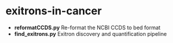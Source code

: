 # exitrons-in-cancer
* __reformatCCDS.py__ Re-format the NCBI CCDS to bed format
* __find_exitrons.py__ Exitron discovery and quantification pipeline

